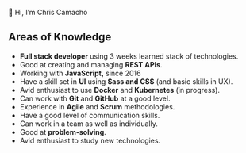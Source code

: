 👋 Hi, I’m Chris Camacho

## Areas of Knowledge

- **Full stack developer** using 3 weeks learned stack of technologies.
- Good at creating and managing **REST APIs**.
- Working with **JavaScript,** since 2016
- Have a skill set in **UI** using **Sass and CSS** (and basic skills in UX).
- Avid enthusiast to use **Docker** and **Kubernetes** (in progress).
- Can work with **Git** and **GitHub** at a good level.
- Experience in **Agile** and **Scrum** methodologies.
- Have a good level of communication skills.
- Can work in a team as well as individually.
- Good at **problem-solving**.
- Avid enthusiast to study new technologies.

<!---
chris-cadev/chris-cadev is a ✨ special ✨ repository because its `README.md` (this file) appears on your GitHub profile.
You can click the Preview link to take a look at your changes.
--->
